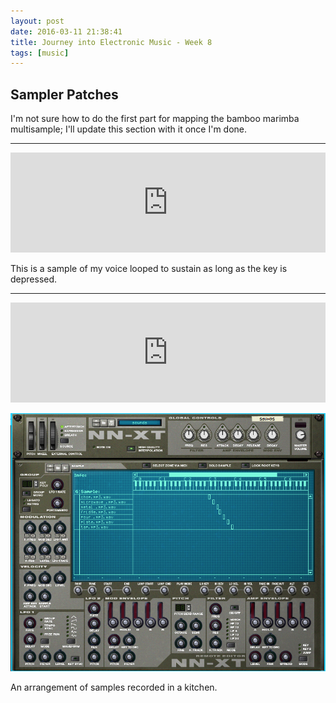 ```yaml
---
layout: post
date: 2016-03-11 21:38:41
title: Journey into Electronic Music - Week 8
tags: [music]
---
```


## Sampler Patches

I'm not sure how to do the first part for mapping the bamboo marimba multisample; I'll update this section with it once I'm done.

---

<iframe width="100%" height="160" src="https://clyp.it/30kk5nik/widget" frameborder="0"></iframe>

This is a sample of my voice looped to sustain as long as the key is depressed.

---

<iframe width="100%" height="160" src="https://clyp.it/scxwks5d/widget" frameborder="0"></iframe>

![nnxt-voice](/images/2016-03-11-nnxt-voice.png)

An arrangement of samples recorded in a kitchen.